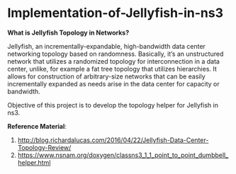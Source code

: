 # Implementation-of-Jellyfish-in-ns3

**What is Jellyfish Topology in Networks?**


Jellyfish, an incrementally-expandable, high-bandwidth data center networking topology based on randomness.
Basically, it’s an unstructured network that utilizes a randomized topology for interconnection in a data center, unlike, for example a fat tree topology that utilizes hierarchies. It allows for construction of arbitrary-size networks that can be easily incrementally expanded as needs arise in the data center for capacity or bandwidth.


Objective of this project is to develop the topology helper for Jellyfish in ns3. 

**Reference Material**:
1. http://blog.richardalucas.com/2016/04/22/Jellyfish-Data-Center-Topology-Review/
2. https://www.nsnam.org/doxygen/classns3_1_1_point_to_point_dumbbell_helper.html


